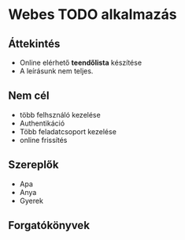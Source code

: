 ﻿# Webes TODO alkalmazás
## Áttekintés
- Online elérhető **teendőlista** készítése
- A leírásunk nem teljes.

## Nem cél
- több felhsználó kezelése
- Authentikáció
- Több feladatcsoport kezelése
- online frissítés

## Szereplők
- Apa
- Anya
- Gyerek

## Forgatókönyvek